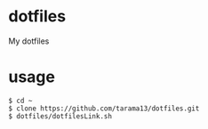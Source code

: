 # dotfiles
My dotfiles

# usage
    $ cd ~
    $ clone https://github.com/tarama13/dotfiles.git
    $ dotfiles/dotfilesLink.sh
